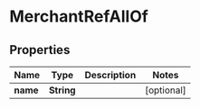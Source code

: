

# MerchantRefAllOf


## Properties

| Name | Type | Description | Notes |
|------------ | ------------- | ------------- | -------------|
|**name** | **String** |  |  [optional] |



